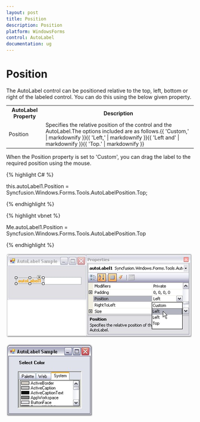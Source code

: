 ```yaml
---
layout: post
title: Position
description: Position
platform: WindowsForms
control: AutoLabel
documentation: ug
---
```

# Position

The AutoLabel control can be positioned relative to the top, left, bottom or right of the labeled control. You can do this using the below given property.

<table>
<tr>
<th>
AutoLabel Property</th><th>
Description</th></tr>
<tr>
<td>
Position</td><td>
Specifies the relative position of the control and the AutoLabel.The options included are as follows.{{ 'Custom,' | markdownify }}{{ 'Left,' | markdownify }}{{ 'Left and' | markdownify }}{{ 'Top.' | markdownify }}</td></tr>
</table>


When the Position property is set to 'Custom', you can drag the label to the required position using the mouse.



{% highlight C# %}


this.autoLabel1.Position = Syncfusion.Windows.Forms.Tools.AutoLabelPosition.Top;

{% endhighlight %}



{% highlight vbnet %}



Me.autoLabel1.Position = Syncfusion.Windows.Forms.Tools.AutoLabelPosition.Top

{% endhighlight %}


 ![](AutoLabel-Images/Overview_img1.jpg)

 ![](AutoLabel-Images/Overview_img2.jpg) 
